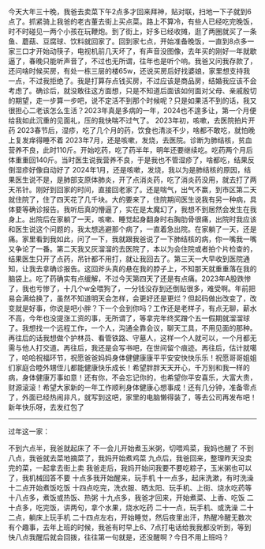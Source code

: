 ​		今天大年三十晚，我爸去卖菜下午2点多才回来拜神，贴对联，扫地一下子就到6点了。抓紧骑上我爸的老古董去街上买点菜。路上不算冷，有些人已经吃完晚饭，时不时碰见一两个小孩在玩鞭炮。到了街上，好多已经收摊，逛了两圈就买了一条鱼、蘑菇、豆腐球、饮料就回家了。回到家七点，开始准备晚饭，一直到8点多一家三口才开始动筷子，电视机前几天坏了，有声音没图像，去年买的刚好一年就歇逼了，春晚只能听声音了，不过也无所谓，往年也是听个响。我爸又问我存款了，还问啥时候买房，有处一栋三层的楼65w，还说买房后好找婆娘，家里想支持我一点，不过我拒绝了。我是打算存点钱买房，不过应该是商品房，结婚我应该不会考虑了。确诊后，就没敢往这方面想，只是不知道后面该如何面对父母、亲戚殷切的期望，走一步算一步吧，说不定活不到那个时候呢？只是如果活不到的话，我又很担心二老该怎么生活？
​       2023年真是多病的一年，2024也不遑多让，第一个月便给我如此沉重的见面礼，压的我快喘不过气了。
2023年初，咳嗽，去医院拍片开药
2023春节后，湿疹，吃了几个月的药，饮食也清淡不少，啥都不敢吃，就怕晚上复发痒得睡不着
2023年7月，还是咳嗽，发烧，去医院。诊断为肺结核，贫血营养不良，此时110斤。开始吃药，吃了药半年，明年还要继续吃。吃药两个月后体重重回140斤。当时医生说我营养不良，于是我也不管湿疹了，啥都吃，结果反倒湿疹好像自动好了
2024年1月，还是咳嗽，发烧，我以为是肺结核的原因，结果医生说不是，是肺部支原体肺炎，开了点消炎药，吃了消炎药没用，就去打了两天吊针。刚好到回家的时间，直接回老家了。还是喘气，出气不赢，到市区第二天就住院了，住了四天花了几千块。大的要来了，住院期间医生说我有另一种病，具体要等确诊报告。我听后真的懵逼了，实在是太魔幻了，我想不到居然会发生在我身上。出院后在家躺了一天，咳嗽、睡觉起身翻身时右胸肋骨很痛，出院时我应该和医生说这个问题的，我太想逃避那个病了，一直着急出院。在家躺了一天，还是痛。家里看到我如此，问了一下，我就跟我爸说了一下肺结核的病，你一嘴我一嘴又争论了一番。第二天我又灰溜溜的去医院了，本以为会住院或者拍个片检查的，结果医生只开了点药，吊针都不用打，就让我回去了。第三天一大早收到医院通知，让我去拿确诊报告。这回斧头真的悬在我的脖子上，不知那天就重重落在我的脑袋上。吃了药确实有点缓解，不过今天第四天了还是有点痛。
​       2023年A股跌惨了，我也亏惨了，十几个w全喂狗了，一分钱没存到还倒贴很多，难受啊。年前把易会满给换了，虽然不知道明天会怎样，会更好还是更烂？但起码做出改变了，改变就是好事，你说是吧小胖？下一个会到你吗？
​       工作还是老样子，有点无聊，薪水不高，今年也没提涨工资的事，无所谓了，等拿完年终奖蹭个五一假期就溜溜球了。我想找一个远程工作，一个人，沟通全靠会议，聊天工具，不用见面的那种。再往后的话我想做个护林员、看管铁路、守墓人，这样一个人就可以，一个月都无需与他人打交道。再往后，我还是会写书吧，在世间留个痕迹。再往后，估计就噶了，哈哈
​       祝福环节，祝愿爸爸妈妈身体健健康康平平安安快快乐乐！祝愿哥哥姐姐们家庭合睦外甥侄儿都能健康快乐成长！希望胖胖天天开心，千万别和我一样的病，身体健康万事如意！还有你，不会忘记你的，也希望你平安喜乐，大富大贵，财源滚滚！希望大家新的一年工作顺利身体健康心想事成！
​       还有几分钟，准备零点了，外面已经热闹非凡，就写到这吧，家里的电脑懒得装了，等去公司再发布吧！新年快乐呀，去发红包了

---

过年这一家：

不到六点半，我爸就起床了
不一会儿开始煮玉米粥，切喂鸡菜，我妈也醒了
不到八点，我爸就去菜地摘菜了，我妈开始煮鸡菜
九点后，我爸回来，整理昨天没卖完的菜，一起拿去街上卖
我爸走后，我妈开始问我要不要吃粽子，玉米粥也可以了，我机械回答不要
十点多我开始醒来，玩手机
十一点多，起床洗漱，有时洗澡
十二点开始煮饭吃饭
十四点吃完，洗衣服、晒太阳、玩手机、上街、烧水吃药等
十八点多，煮饭或热饭、热粥
十九点多，我爸才回来，开始煮菜、上香、吃饭
二十点多，吃完饭，讲两句，拿个水果，烧水吃药
二十一点，玩手机、或洗澡
二十二点，躺床上玩手机
二十四点左右，开始睡觉，然后夜里出汗，热醒冷醒无数次
有个趣事，去年上班的时候，我爸有时早上6、7点打电话给我我都没听到，等到快八点我醒后就会回拨，往往第一句就是，还没醒啊？今日不用上班吗？